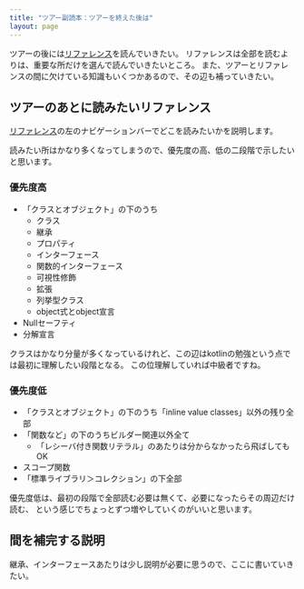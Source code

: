 ```yaml
---
title: "ツアー副読本：ツアーを終えた後は"
layout: page
---
```

ツアーの後には[リファレンス](https://karino2.github.io/kotlin-web-site-ja/docs/classes.html)を読んでいきたい。
リファレンスは全部を読むよりは、重要な所だけを選んで読んでいきたいところ。
また、ツアーとリファレンスの間に欠けている知識もいくつかあるので、その辺も補っていきたい。

## ツアーのあとに読みたいリファレンス

[リファレンス](https://karino2.github.io/kotlin-web-site-ja/docs/classes.html)の左のナビゲーションバーでどこを読みたいかを説明します。

読みたい所はかなり多くなってしまうので、優先度の高、低の二段階で示したいと思います。

### 優先度高

- 「クラスとオブジェクト」の下のうち
  - クラス
  - 継承
  - プロパティ
  - インターフェース
  - 関数的インターフェース
  - 可視性修飾
  - 拡張
  - 列挙型クラス
  - object式とobject宣言
- Nullセーフティ
- 分解宣言

クラスはかなり分量が多くなっているけれど、この辺はkotlinの勉強という点では最初に理解したい段階となる。
この位理解していれば中級者ですね。

### 優先度低

- 「クラスとオブジェクト」の下のうち「inline value classes」以外の残り全部
- 「関数など」の下のうちビルダー関連以外全て
  - 「レシーバ付き関数リテラル」のあたりは分からなかったら飛ばしてもOK
- スコープ関数
- 「標準ライブラリ＞コレクション」の下全部

優先度低は、最初の段階で全部読む必要は無くて、必要になったらその周辺だけ読む、
という感じでちょっとずつ増やしていくのがいいと思います。

## 間を補完する説明

継承、インターフェースあたりは少し説明が必要に思うので、ここに書いていきたい。
